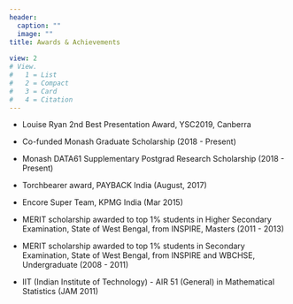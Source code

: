 ```yaml
---
header: 
  caption: ""
  image: ""
title: Awards & Achievements
  
view: 2
# View.
#   1 = List
#   2 = Compact
#   3 = Card
#   4 = Citation
---
```



- Louise Ryan 2nd Best Presentation Award, YSC2019, Canberra

- Co-funded Monash Graduate Scholarship (2018 - Present)

- Monash DATA61 Supplementary Postgrad Research Scholarship (2018 - Present)

- Torchbearer award, PAYBACK India (August, 2017)

- Encore Super Team, KPMG India (Mar 2015)

- MERIT scholarship awarded to top 1% students in Higher Secondary Examination,
  State of West Bengal, from INSPIRE, Masters (2011 - 2013)

- MERIT scholarship awarded to top 1% students in Secondary Examination,
  State of West Bengal, from INSPIRE and WBCHSE, Undergraduate (2008 - 2011)

- IIT (Indian Institute of Technology) - AIR 51 (General) 
  in Mathematical Statistics (JAM 2011)
